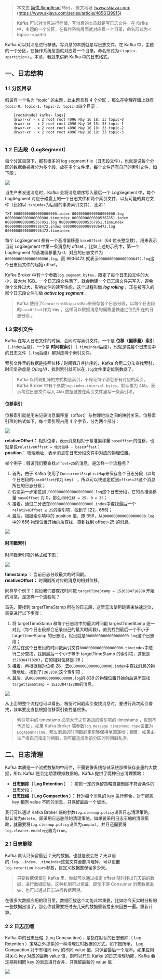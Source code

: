 > 本文由 [简悦 SimpRead](http://ksria.com/simpread/) 转码， 原文地址 [www.skjava.com](https://www.skjava.com/series/article/4656139915)

> Kafka 可以对消息进行存储，写消息的本质就是写日志文件。在 Kafka 中，主题的一个分区，在操作系统层面就对应着一个目录，命名形式为＜topic>-<partiti

Kafka 可以对消息进行存储，写消息的本质就是写日志文件。在 Kafka 中，主题的一个分区，在操作系统层面就对应着一个目录，命名形式为`＜topic>-<partition＞`。本章，我就来讲解 Kafka 中的日志格式。

一、日志结构
------

### 1.1 分区目录

假设有一个名为 “topic” 的主题，此主题具有 4 个分区 ，那么在物理存储上就有`topic-0`、`topic-1`、`topic-2`、`topic-3`四个目录：

```
    [root@nodel kafka- logs]
    drwxr-xr - x 2 root root 4096 May 16 18: 33 topic-0
    drwxr-xr - x 2 root root 4096 May 16 18: 33 topic-1
    drwxr-xr - x 2 root root 4096 May 16 18: 33 topic-2
    drwxr-xr - x 2 root root 4096 May 16 18: 33 topic-3


```

### 1.2 日志段（LogSegment）

每个分区目录下，都有很多的 log segment file（日志段文件），也就是说每个分区的数据会被拆分为多个段，放在多个文件里，每个文件还有自己的索引文件，如下图：

![](http://image.skjava.com/article/series/kafka/202307312119104941.png)

当生产者发送消息时，Kafka 会将消息顺序写入最后一个 LogSegment 中，每个 LogSegment 对应于磁盘上的一个日志文件和两个索引文件，以及可能的其它文件（比如以`.txnindex`为后缀的事务索引文件），比如：

`TXT 00000000000000000000.index 00000000000000000000.log 00000000000000000000.timeindex 00000000000005367851.index 00000000000005367851.log 00000000000005367851.timeindex 00000000000009936472.index 00000000000009936472.log 00000000000009936472.timeindex`

每个 LogSegment 都有一个基准偏移量 `baseOffset`（64 位长整型数），用来表示当前 LogSegment 中第一条消息的 offset 。比如上述的示例中，第一个 LogSegment 的基准偏移量为 0，对应的日志文件为`00000000000000000000.log`，而 9936472 就表示`00000000000009936472.log`这个日志段文件的起始 offset。

Kafka Broker 中有一个参数`log.segment.bytes`，限定了每个日志段文件的大小，最大为 1GB。一个日志段文件满了，就会新建一个日志段文件来写入，避免单个文件过大，影响文件的读写性能，这个过程叫做 _**log rolling**_ ，正在被写入的那个日志段文件叫做 _**active log segment**_ 。

> Kafka 使用了`ConcurrentSkipListMap`来保存各个日志分段，以每个日志段的`baseOffset`作为 key ，这样可以根据消息的偏移量快速定位到所在的日志分段 。

### 1.3 索引文件

Kafka 在写入日志文件的时候，会同时写索引文件，一个是 **位移（偏移量）索引** （`.index`后缀），一个是 **时间戳索引** （`.timeindex`后缀），也就是说每个日志段中的日志文件（`.log`后缀）都对应两个索引文件。

索引文件里的数据是按照位移 / 时间戳升序排序的，Kafka 会用二分法查找索引，时间复杂度是 _O(logN)_，找到索引就可以在`.log`文件里定位到数据了。

> Kafka 以稀疏矩阵的方式构造索引，不保证每个消息都有对应的索引。Kafka Broker 中有个参数`log.index.interval.bytes`，默认值为 4kb，表示每往日志文件写入 4kb 数据就要在索引文件里写一条索引项。

#### 位移索引

位移索引就是用来记录消息偏移量（offset）与物理地址之间的映射关系。位移索引项的格式如下，每个索引项占用 4 个字节，分为两个部分：

![](http://image.skjava.com/article/series/kafka/202307312119128102.png)

**relativeOffset：** 相对位移，表示消息相对于基准偏移量 `baseOffset`的位移，也就是说`relativeOffset = 绝对位移 - baseOffset`；  
**position：** 物理地址，表示消息在日志分段文件中对应的物理位置。

举个例子：假设我们要查找`offset=25`的消息，是怎样一个流程呢？

1.  首先，由于 Kafka 使用了`ConcurrentSkipListMap`来保存各个日志分段（以每个日志段的`baseOffset`作为 key） ，所以可以快速定位到`offset=25`这个消息所在的日志分段；
2.  假设第一步定位到了`00000000000000000000.log`这个日志分段，它的基准偏移量 `baseOffset` 为 0，那么`相对位移 = 25- 0 = 25`；
3.  接着，通过二分法在`00000000000000000000.index`中查找最后一个`relativeOffset ≤ 25`的索引项，找到了 [22，656]；
4.  最后，根据索引项中的 position 值，即 656，从`00000000000000000000.log`中的 656 物理位置开始向后查找，直到找到 offset=25 的消息。

![](http://image.skjava.com/article/series/kafka/202307312119138403.png)

#### 时间戳索引

时间戳索引项的格式如下图：

![](http://image.skjava.com/article/series/kafka/202307312119160504.png)

**timestamp ：** 当前日志分段最大的时间戳。  
**relativeOffset：** 时间戳所对应的消息的相对位移。

同样举个例子：假设我们要查找时间戳 `targetTimeStamp = 1526384718288` 开始的消息，是怎样一个流程呢？

首先，要找到 targetTimeStamp 所在的日志段，这里无法使用跳表来快速定位，需要进行以下步骤：

1.  将 targetTimeStamp 和每个日志段中的最大时间戳 largestTimeStamp 逐一对比（每个日志段都会记录自己的最大时间戳），直到找到最后一个不小于 targetTimeStamp 的日志段，假设就是`00000000000000000000.log`这个日志段；
2.  然后在这个日志段的时间戳索引文件`00000000000000000000.timeindex`中进行二分查找，找到最后一个小于等于 targetTimeStamp 的索引项，这里是`1526384718283`，它的相对位移是 28；
3.  接着，再根据相对位移 28，去`00000000000000000000.index`中查找消息的物理地址，找到了`[26,838]`这个索引项；
4.  最后，从`00000000000000000000.log`的 838 的物理位置开始向后遍历查找 `targetTimeStamp = 1526384718288`的消息。

![](http://image.skjava.com/article/series/kafka/202307312119167015.png)

从上面的整个流程也可以看出，根据时间戳索引查找消息时，要进行两次索引查找，效率要比直接根据位移索引查找低很多。

> 索引项中的 timestamp 必须大于之前追加的索引项的 timestamp ，否则不予追加 。如果 Kafka Broker 端参数`log.message.timestamp.type`设置为`LogAppendTime`，那么消息的时间戳必定能够保持单调递增；相反，如果由生产者自己指定时间戳，则可能造成当前分区的时间戳乱序。

二、日志清理
------

Kafka 本质是一个流式数据的中间件，不需要像离线存储系统那样保存全量的大数据，所以 Kafka 是会定期清理掉数据的。Kafka 提供了两种日志清理策略：

*   **日志删除（ Log Retention ） ：** 按照一定的保留策略直接删除不符合条件的日志分段；
*   **日志压缩（ Log Compaction ）：** 针对每个消息的 key 进行整合，对于那些 key 相同 value 不同的消息，只保留最后一个版本。

我们可以通过 Kafka Broker 端的参数`log.cleanup.policy`设置日志清理策略， 默认值为`delete`，即采用日志删除的清理策略。如果要采用日志压缩的清理策略，就需要将`log.cleanup.policy`设置为`compact`，并且还需要将`log.cleaner.enable`设置为`true`。

### 2.1 日志删除

Kafka 默认只保留最近 7 天的数据，也就是说会把 7 天以前的`.log`、`.index`、`.timeindex`这些文件全部清理掉，可以设置`log.retention.hours`参数，自定义数据要保留多少天。

> 只要数据保留在 Kafka 里，你就可以通过指定 offset 随时搂出几天前的数据，进行数据回放。这种机制可以保证，即使下游 Consumer 消费数据丢失，也可以通过日志进行数据回溯。

在很多大数据应用的项目里，数据回放这个功能非常重要，比如你今天实时分析的一些数据出错了，那么你就需要把过去几天的数据重新搂出来回放一遍，重新计算。

### 2.2 日志压缩

Kafka 中的日志压缩（Log Compaction），是指在默认的日志删除（ Log Retention ）策略之外提供的一种清理过时数据的方式。如下图所示， Log Compaction 对于有相同 key 的不同 value 值，只保留最后一个版本。如果应用只关心 key 对应的最新 value 值，则可以开启 Kafka 的日志清理功能，Kafka 会定期将相同 key 的消息进行合井，只保留最新的 value 值：

![](http://image.skjava.com/article/series/kafka/202307312119206436.png)